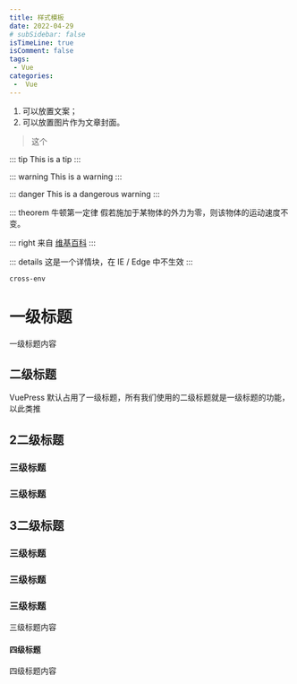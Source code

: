 ```yaml
---
title: 样式模板
date: 2022-04-29
# subSidebar: false
isTimeLine: true
isComment: false
tags:
 - Vue
categories:
 -  Vue
---
```


<!-- 文档中 more 以上部分会被当作摘要。 -->

1. 可以放置文案；
2. 可以放置图片作为文章封面。

<!-- more -->


> 这个


::: tip
This is a tip
:::

::: warning
This is a warning
:::

::: danger
This is a dangerous warning
:::

::: theorem 牛顿第一定律
假若施加于某物体的外力为零，则该物体的运动速度不变。

::: right
来自 [维基百科](https://zh.wikipedia.org/wiki/%E7%89%9B%E9%A1%BF%E8%BF%90%E5%8A%A8%E5%AE%9A%E5%BE%8B)
:::

::: details
这是一个详情块，在 IE / Edge 中不生效
:::


`cross-env`



# 一级标题
  一级标题内容

## 二级标题
VuePress 默认占用了一级标题，所有我们使用的二级标题就是一级标题的功能，以此类推


## 2二级标题

  ### 三级标题

  ### 三级标题

## 3二级标题

### 三级标题

### 三级标题


### 三级标题
三级标题内容
#### 四级标题
四级标题内容


